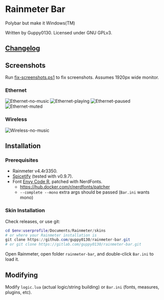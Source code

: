 # Rainmeter Bar

Polybar but make it Windows(TM)

Written by Guppy0130. Licensed under GNU GPLv3.

## [Changelog](CHANGELOG.md)

## Screenshots

Run [fix-screenshots.ps1](fix-screenshots.ps1) to fix screenshots. Assumes 1920px wide monitor.

### Ethernet

![Ethernet-no-music](screenshots/ethernet-no-music.png)
![Ethernet-playing](screenshots/ethernet-playing.png)
![Ethernet-paused](screenshots/ethernet-paused.png)
![Ethernet-muted](screenshots/ethernet-muted.png)

### Wireless

![Wireless-no-music](screenshots/wireless-no-music.png)

## Installation

### Prerequisites

* Rainmeter v4.4r3350.
* [Spicetify](https://github.com/khanhas/spicetify-cli) (tested with v0.9.7).
* Font [Envy Code R](https://damieng.com/blog/2008/05/26/envy-code-r-preview-7-coding-font-released), patched with NerdFonts.
  * <https://hub.docker.com/r/nerdfonts/patcher>
  * `--complete --mono` extra args should be passed (`Bar.ini` wants mono)

### Skin Installation

Check releases, or use git:

```powershell
cd $env:userprofile/Documents/Rainmeter/skins
# or where your Rainmeter installation is
git clone https://github.com/guppy0130/rainmeter-bar.git
# or git clone https://gitlab.com/guppy0130/rainmeter-bar.git
```

Open Rainmeter, open folder `rainmeter-bar`, and double-click `Bar.ini` to load it.

## Modifying

Modify `logic.lua` (actual logic/string building) or `Bar.ini` (fonts, measures, plugins, etc).
